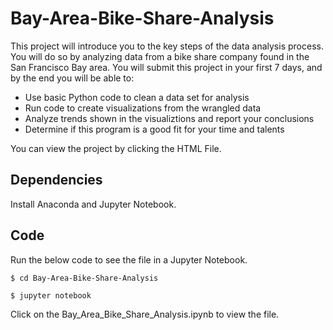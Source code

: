 # Bay-Area-Bike-Share-Analysis

This project will introduce you to the key steps of the data analysis process. You will do so by analyzing data from a bike share company found in the San Francisco Bay area. You will submit this project in your first 7 days, and by the end you will be able to:

* Use basic Python code to clean a data set for analysis
* Run code to create visualizations from the wrangled data
* Analyze trends shown in the visualiztions and report your conclusions
* Determine if this program is a good fit for your time and talents

You can view the project by clicking the HTML File.

## Dependencies

Install Anaconda and Jupyter Notebook.


## Code

Run the below code to see the file in a Jupyter Notebook.

`$ cd Bay-Area-Bike-Share-Analysis`

`$ jupyter notebook`

Click on the Bay_Area_Bike_Share_Analysis.ipynb to view the file.